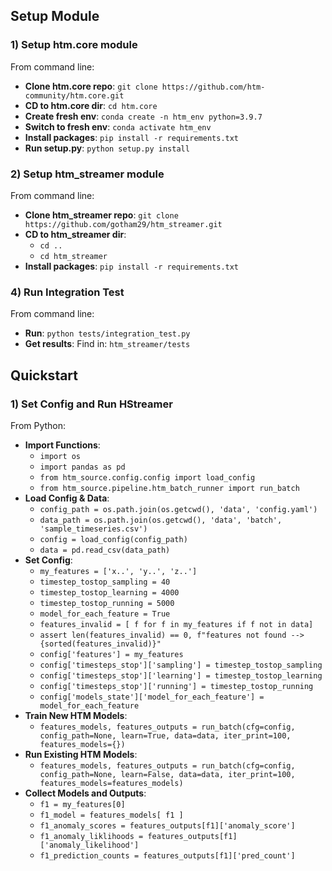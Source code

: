 ## Setup Module

### 1) Setup htm.core module
From command line:
* **Clone htm.core repo**: `git clone https://github.com/htm-community/htm.core.git`
* **CD to htm.core dir**: `cd htm.core`
* **Create fresh env**: `conda create -n htm_env python=3.9.7`
* **Switch to fresh env**: `conda activate htm_env`
* **Install packages**: `pip install -r requirements.txt`
* **Run setup.py**: `python setup.py install`

### 2) Setup htm_streamer module
From command line:
* **Clone htm_streamer repo**: `git clone https://github.com/gotham29/htm_streamer.git`
* **CD to htm_streamer dir**:
  * `cd ..`
  * `cd htm_streamer`
* **Install packages**: `pip install -r requirements.txt`
  
### 4) Run Integration Test
From command line:
* **Run**: `python tests/integration_test.py`
* **Get results**: Find in: `htm_streamer/tests`

## Quickstart

### 1) Set Config and Run HStreamer
From Python:
* **Import Functions**: 
  * `import os`
  * `import pandas as pd`
  * `from htm_source.config.config import load_config`
  * `from htm_source.pipeline.htm_batch_runner import run_batch`
* **Load Config & Data**:
  * `config_path = os.path.join(os.getcwd(), 'data', 'config.yaml')`
  * `data_path = os.path.join(os.getcwd(), 'data', 'batch', 'sample_timeseries.csv')`
  * `config = load_config(config_path)`
  * `data = pd.read_csv(data_path)`
* **Set Config**:
  * `my_features = ['x..', 'y..', 'z..']`
  * `timestep_tostop_sampling = 40`
  * `timestep_tostop_learning = 4000`
  * `timestep_tostop_running = 5000`
  * `model_for_each_feature = True`
  * `features_invalid = [ f for f in my_features if f not in data]`
  * `assert len(features_invalid) == 0, f"features not found --> {sorted(features_invalid)}"`
  * `config['features'] = my_features`
  * `config['timesteps_stop']['sampling'] = timestep_tostop_sampling`
  * `config['timesteps_stop']['learning'] = timestep_tostop_learning`
  * `config['timesteps_stop']['running'] = timestep_tostop_running`
  * `config['models_state']['model_for_each_feature'] = model_for_each_feature`
* **Train New HTM Models**:
  * `features_models, features_outputs = run_batch(cfg=config, config_path=None, learn=True, data=data, iter_print=100, features_models={})`
* **Run Existing HTM Models**:
  * `features_models, features_outputs = run_batch(cfg=config, config_path=None, learn=False, data=data, iter_print=100, features_models=features_models)`
* **Collect Models and Outputs**:
  * `f1 = my_features[0]`
  * `f1_model = features_models[ f1 ]`
  * `f1_anomaly_scores = features_outputs[f1]['anomaly_score']`
  * `f1_anomaly_liklihoods = features_outputs[f1]['anomaly_likelihood']`
  * `f1_prediction_counts = features_outputs[f1]['pred_count']`